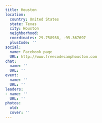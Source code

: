 ```yaml
---
title: Houston
location:
  country: United States
  state: Texas
  city: Houston
  neighborhood: 
  coordinates: 29.758938, -95.367697
  plusCode: ''
social:
  name: Facebook page
  URL: http://www.freecodecamphouston.com
chat:
  name: ''
  URL: ''
event:
  name: ''
  URL: ''
leaders:
- name: ''
  URL: ''
photos:
  old: 
  cover: ''
---
```

